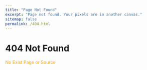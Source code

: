 ```yaml
---
title: "Page Not Found"
excerpt: "Page not found. Your pixels are in another canvas."
sitemap: false
permalink: /404.html
---
```


# 404 Not Found

<span style="color:orange">No Exist Page or Source</span>
